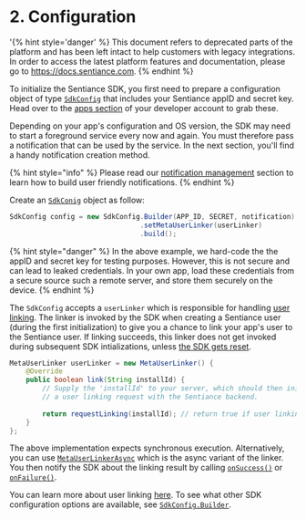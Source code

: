# 2. Configuration

'{% hint style='danger' %} This document refers to deprecated parts of the platform and has been left intact to help customers with legacy integrations. In order to access the latest platform features and documentation, please go to https://docs.sentiance.com. {% endhint %}

To initialize the Sentiance SDK, you first need to prepare a configuration object of type [`SdkConfig`](../../../api-reference/android/sdkconfig/) that includes your Sentiance appID and secret key. Head over to the [apps section](https://developers.sentiance.com/apps) of your developer account to grab these.

Depending on your app's configuration and OS version, the SDK may need to start a foreground service every now and again. You must therefore pass a notification that can be used by the service. In the next section, you'll find a handy notification creation method.

{% hint style="info" %}
Please read our [notification management](../../../appendix/android/notification-management.md) section to learn how to build user friendly notifications.
{% endhint %}

Create an [`SdkConig`](../../../api-reference/android/sdkconfig/) object as follow:

```java
SdkConfig config = new SdkConfig.Builder(APP_ID, SECRET, notification)
                                .setMetaUserLinker(userLinker)
                                .build();
```

{% hint style="danger" %}
In the above example, we hard-code the the appID and secret key for testing purposes. However, this is not secure and can lead to leaked credentials. In your own app, load these credentials from a secure source such a remote server, and store them securely on the device.
{% endhint %}

The `SdkConfig` accepts a `userLinker` which is responsible for handling [user linking](../../../../important-topics/user-linking-2.0.md). The linker is invoked by the SDK when creating a Sentiance user \(during the first initialization\) to give you a chance to link your app's user to the Sentiance user. If linking succeeds, this linker does not get invoked during subsequent SDK intializations, unless [the SDK gets reset](../../../api-reference/android/sentiance.md#reset).

```java
MetaUserLinker userLinker = new MetaUserLinker() {
    @Override
    public boolean link(String installId) {
        // Supply the 'installId' to your server, which should then initiate
        // a user linking request with the Sentiance backend.
        
        return requestLinking(installId); // return true if user linking succeeds
    }
};
```

The above implementation expects synchronous execution. Alternatively, you can use [`MetaUserLinkerAsync`](../../../api-reference/android/metauserlinkerasync.md) which is the async variant of the linker. You then notify the SDK about the linking result by calling [`onSuccess()`](../../../api-reference/android/metauserlinkercallback.md#onsuccess) or [`onFailure()`](../../../api-reference/android/metauserlinkercallback.md#onfailure).

You can learn more about user linking [here](../../../../important-topics/user-linking-2.0.md). To see what other SDK configuration options are available, see [`SdkConfig.Builder`](../../../api-reference/android/sdkconfig/sdkconfig-builder.md).

